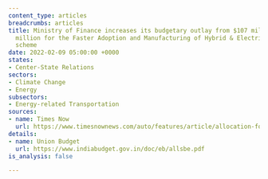 ```yaml
---
content_type: articles
breadcrumbs: articles
title: Ministry of Finance increases its budgetary outlay from $107 million to $389
  million for the Faster Adoption and Manufacturing of Hybrid & Electric Vehicles
  scheme
date: 2022-02-09 05:00:00 +0000
states:
- Center-State Relations
sectors:
- Climate Change
- Energy
subsectors:
- Energy-related Transportation
sources:
- name: Times Now
  url: https://www.timesnownews.com/auto/features/article/allocation-for-ev-subsidies-in-india-gets-3-5x-increase-for-fy2023/855798
details:
- name: Union Budget
  url: https://www.indiabudget.gov.in/doc/eb/allsbe.pdf
is_analysis: false

---
```

